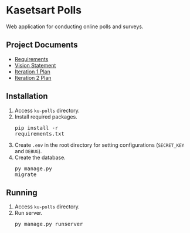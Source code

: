 # Kasetsart Polls

Web application for conducting online polls and surveys.

## Project Documents

- [Requirements](../../wiki/Requirements)
- [Vision Statement](../../wiki/Vision%20Statement)
- [Iteration 1 Plan](../../wiki/Iteration%201%20Plan)
- [Iteration 2 Plan](../../wiki/Iteration%202%20Plan)

## Installation

1. Access `ku-polls` directory.
2. Install required packages. <pre class=output>pip install -r requirements.txt</pre>
3. Create `.env` in the root directory for setting configurations (`SECRET_KEY` and `DEBUG`).
4. Create the database. <pre class=output>py manage.py migrate</pre>

## Running

1. Access `ku-polls` directory.
2. Run server. <pre class=output>py manage.py runserver</pre>
